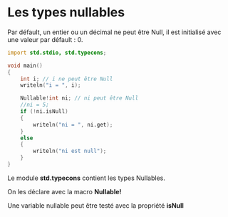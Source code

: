 # Les types nullables

Par défault, un entier ou un décimal ne peut être Null, il est initialisé avec une valeur par défault : 0.

```D
import std.stdio, std.typecons;

void main()
{
    int i; // i ne peut être Null
    writeln("i = ", i);

    Nullable!int ni; // ni peut être Null
    //ni = 5;
    if (!ni.isNull)
    {
        writeln("ni = ", ni.get);
    }
    else
    {
        writeln("ni est null");
    }
}
```

Le module **std.typecons** contient les types Nullables. 

On les déclare avec la macro **Nullable!**

Une variable nullable peut être testé avec la propriété **isNull**
